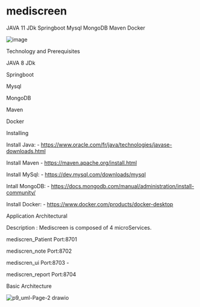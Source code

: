 # mediscreen

JAVA 11 JDk
Springboot
Mysql
MongoDB
Maven
Docker

![image](https://user-images.githubusercontent.com/42712490/181405534-32134c2d-cd95-4b9f-97db-46593d1ae4d5.png)



Technology and Prerequisites

JAVA 8 JDk


Springboot


Mysql


MongoDB


Maven


Docker

Installing

Install Java: - https://www.oracle.com/fr/java/technologies/javase-downloads.html

Install Maven - https://maven.apache.org/install.html

Install MySql: - https://dev.mysql.com/downloads/mysql

Intall MongoDB: - https://docs.mongodb.com/manual/administration/install-community/

Install Docker: - https://www.docker.com/products/docker-desktop

Application Architectural

Description : Mediscreen is composed of 4 microServices.

mediscren_Patient  Port:8701 


mediscren_note   Port:8702 


mediscren_ui   Port:8703 - 


mediscren_report  Port:8704 

Basic Architecture


![p9_uml-Page-2 drawio](https://user-images.githubusercontent.com/42712490/181406910-2abbeda4-e688-4215-8f84-64a8a49b650d.png)


